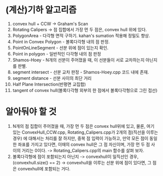 # (계산)기하 알고리즘 #
1. convex hull + CCW -> Graham's Scan
2. Rotating Calipers -> 점 집합에서 가장 먼 두 점은, convex hull 위에 있다.
3. PolygonArea - 다각형 면적 구하기. kahan's sumation 적용해 정밀도 향상.
4. Point in Convex Polygon - 볼록다각형 내의 점 판정.
5. PointOnLineSegment - 선분 위에 점이 있는지 확인.
6. Point in polygon - 일반적인 다각형 내의 점 판정
7. Shamos-Hoey - N개의 선분이 주어졌을 때, 이 선분들이 서로 교차하는지 아닌지를 판별.
8. segment intersect - 선분 교차 판정 - Shamos-Hoey.cpp 코드 내에 존재. 
9. segment distance - 선분 사이의 최단 거리
10. Half Plane Intersection(반평면 교집합)
11. tangent of convex hull(볼록다각형 외부의 한 점에서 볼록다각형으로 그린 접선)
    


# 알아둬야 할 것 #
1. N개의 점 집합이 주어졌을 때, 가장 먼 두 점은 convex hull위에 있고, 물론, 여기 있는 ConvexHull_CCW.cpp, Rotating_Calipers.cpp가 2개의 점(직선을 이루는 경우) 에 대해서는 처리를 잘 하지만, 중복 점 입력이 가능하고, 만약 모든 점이 동일한 좌표를 가지고 있다면, 이때의 convex hull은 그 점 자신이며, 가장 먼 두 점 사이의 거리는 0이다. -> Rotating_Calipers.cpp의 main 함수를 살펴 보자. 
2. 볼록다각형에 점이 포함되는지 아닌지 -> convexhull이 일직선인 경우, (convexhull.size() == 2) -> convexhull을 이루는 선분 위에 점이 있다면, 그 점은 convexhull에 포함되는 거다.
